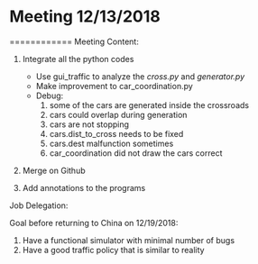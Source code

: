# Meeting 12/13/2018
============
Meeting Content:
1. Integrate all the python codes
    * Use gui_traffic to analyze the *cross.py* and *generator.py*
    * Make improvement to car_coordination.py
    * Debug: 
        1. some of the cars are generated inside the crossroads
        2. cars could overlap during generation
        3. cars are not stopping 
        4. cars.dist_to_cross needs to be fixed
        5. cars.dest malfunction sometimes
        6. car_coordination did not draw the cars correct
        
2. Merge on Github
3. Add annotations to the programs

Job Delegation:



Goal before returning to China on 12/19/2018:
1. Have a functional simulator with minimal number of bugs
2. Have a good traffic policy that is similar to reality
